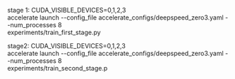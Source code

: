 stage 1:
CUDA_VISIBLE_DEVICES=0,1,2,3\
accelerate launch --config_file accelerate_configs/deepspeed_zero3.yaml --num_processes 8 \
experiments/train_first_stage.py


stage2:
CUDA_VISIBLE_DEVICES=0,1,2,3 \
accelerate launch --config_file accelerate_configs/deepspeed_zero3.yaml --num_processes 8 \
experiments/train_second_stage.p
